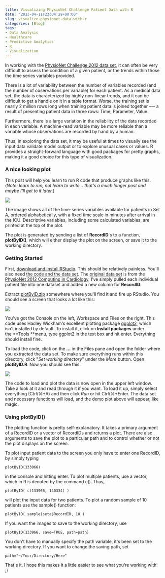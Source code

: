 ```yaml
---
title: Visualizing PhysioNet Challenge Patient Data with R
date: "2013-04-11T23:04:29+00:00"
slug: visualize-physionet-data-with-r
categories: [Blog]
tags:
- Data Analysis
- Healthcare
- Predictive Analytics
- R
- Visualization
---
```


In working with the [PhysioNet Challenge 2012 data set](http://www.physionet.org/challenge/2012/), it can often be very difficult to assess the condition of a given patient, or the trends within those the time series variables provided.

There is a lot of variability between the number of variables recorded (and the number of observations per variable) for each patient. As a medical data set, the data is characterized by highly non-linear trends, and it can be difficult to get a handle on it in a table format. Worse, the training set is nearly 2 million rows long when training patient data is joined together --- a result of presenting patient data in three rows: Time, Parameter, Value.

Furthermore, there is a large variation in the reliability of the data recorded in each variable. A machine-read variable may be more reliable than a variable whose observations are recorded by hand by a human.

Thus, in exploring the data set, it may be useful at times to visually see the input data validate model output or to explore unusual cases or values. R provides a straight-forward language with good packages for pretty graphs, making it a good choice for this type of visualization.<!-- more -->


### A nice looking plot


This post will help you learn to run R code that produce graphs like this. (_Note: learn to run, not learn to write... that's a much longer post and maybe I'll get to it later._)

![](/images/2013/139942.png)

The image shows all of the time-series variables available for patients in Set A, ordered alphabetically, with a fixed time scale in minutes after arrival in the ICU. Descriptive variables, including some calculated variables, are printed at the top of the plot.

The plot is generated by sending a list of **RecordID**'s to a function, **plotByID()**, which will either display the plot on the screen, or save it to the working directory.


### Getting Started


First, [download and install RStudio](http://rstudio.com). This should be relatively painless. You'll also need [the code and the data set](https://dl.dropboxusercontent.com/u/1877578/plotByID.zip). The [original data set](http://www.physionet.org/challenge/2012/set-a) is from the [PhysioNet 2012 Computing in Cardiology](http://www.physionet.org/challenge/2012/). I've simply pulled each individual patient file into one dataset and added a new column for **RecordID**.

Extract [plotByID.zip](https://dl.dropboxusercontent.com/u/1877578/plotByID.zip) somewhere where you'll find it and fire up RStudio. You should see a screen that looks a lot like this:

![](/images/2013/RStudio-Blank1.png)

You've got the Console on the left, Workspace and Files on the right. This code uses Hadley Wickham's excellent plotting package [ggplot2](http://ggplot2.org/), which isn't installed by default. To install it, click on **Install packages** under the **Tools **menu, type ggplot2 in the text box and hit enter. Everything should install fine.

To load the code, click on the **...** in the Files pane and open the folder where you extracted the data set. To make sure everything runs within this directory, click "_Set working directory_" under the _More_ button. Open **plotByID.R**. Now you should see this:

![](/images/2013/RStudio2.png)

The code to load and plot the data is now open in the upper left window. Take a look at it and read through it if you want. To load it up, simply select everything (Ctrl/⌘+A) and then click _Run_ or hit Ctrl/⌘+Enter. The data set and necessary functions will load, and the demo plot above will appear, like magic.


### Using plotByID()


The plotting function is pretty self-explanatory. It takes a primary argument of a RecordID or a vector of RecordIDs and returns a plot. There are also arguments to save the plot to a particular path and to control whether or not the plot displays on the screen.

To plot input patient data to the screen you only have to enter one RecordID, by simply typing

    
    plotByID(133966)


in the console and hitting enter. To plot multiple patients, use a vector, which in R is denoted by the command c(). Thus,

    
    plotByID( c(133966, 140334) )


will plot the input data for two patients. To plot a random sample of 10 patients use the sample() function:

    
    plotByID( sample(seta$RecordID, 10 )


If you want the images to save to the working directory, use

    
    plotByID(133966, save=TRUE, path=path)


You don't have to manually specify the path variable, it's been set to the working directory. If you want to change the saving path, set

    
    path="~/Your/Directory/Here"


That's it. I hope this makes it a little easier to see what you're working with! ;)
